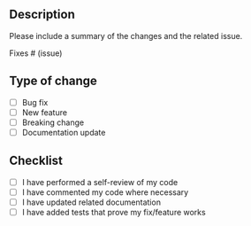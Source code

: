 ## Description
Please include a summary of the changes and the related issue.  

Fixes # (issue)

## Type of change
- [ ] Bug fix
- [ ] New feature
- [ ] Breaking change
- [ ] Documentation update

## Checklist
- [ ] I have performed a self-review of my code
- [ ] I have commented my code where necessary
- [ ] I have updated related documentation
- [ ] I have added tests that prove my fix/feature works
